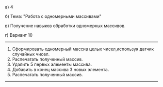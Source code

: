 a) 4

б) Тема: "Работа с одномерными массивами"

в) Получение навыков обработки одномерных массивов.

г) Вариант 10

***
1. Сформировать одномерный массив целых чисел,используя датчик случайных чисел.
2. Распечатать полученный массив.
3. Удалить 5 первых элементы массива.
4. Добавить в конец массива 3 новых элемента.
5. Распечатать полученный массив.
***
